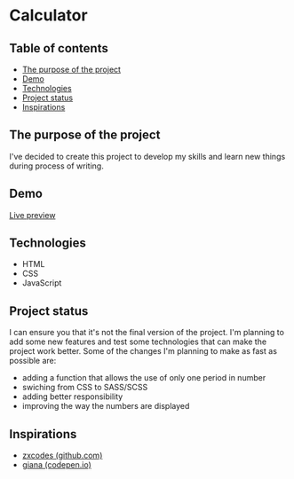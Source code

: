# Calculator
## Table of contents
* [The purpose of the project](#the-purpose-of-the-project)
* [Demo](#demo)
* [Technologies](#technologies)
* [Project status](#project-status)
* [Inspirations](#inspirations)
## The purpose of the project
I've decided to create this project to develop my skills and learn new things during process of writing.
## Demo
[Live preview](https://ghavaze.github.io/calculator/)
## Technologies
- HTML
- CSS
- JavaScript
## Project status
I can ensure you that it's not the final version of the project. I'm planning to add some new features and test some technologies that can make the project work better. Some of the changes I'm planning to make as fast as possible are:
- adding a function that allows the use of only one period in number
- swiching from CSS to SASS/SCSS
- adding better responsibility
- improving the way the numbers are displayed
## Inspirations
- [zxcodes (github.com)](https://github.com/zxcodes/Calculator)
- [giana (codepen.io)](https://codepen.io/giana/pen/GJMBEv)
